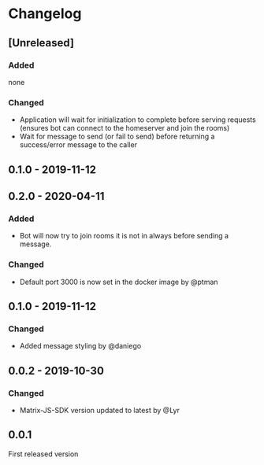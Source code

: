 # Changelog

## [Unreleased]

### Added

none

### Changed

- Application will wait for initialization to complete before serving requests
  (ensures bot can connect to the homeserver and join the rooms)
- Wait for message to send (or fail to send) before returning a success/error
  message to the caller


## 0.1.0 - 2019-11-12
## 0.2.0 - 2020-04-11

### Added

- Bot will now try to join rooms it is not in always before sending a message.

### Changed

- Default port 3000 is now set in the docker image by @ptman

## 0.1.0 - 2019-11-12

### Changed

- Added message styling by @daniego

## 0.0.2 - 2019-10-30

### Changed

- Matrix-JS-SDK version updated to latest by @Lyr

## 0.0.1

First released version
